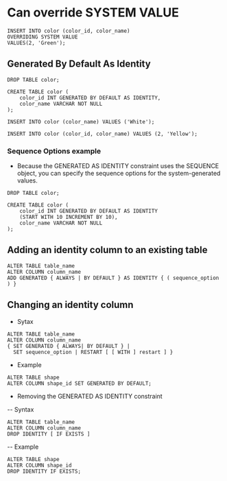 



# Can override SYSTEM VALUE
```
INSERT INTO color (color_id, color_name)
OVERRIDING SYSTEM VALUE 
VALUES(2, 'Green');
```


## Generated By Default As Identity

```
DROP TABLE color;

CREATE TABLE color (
    color_id INT GENERATED BY DEFAULT AS IDENTITY,
    color_name VARCHAR NOT NULL
);

```

```
INSERT INTO color (color_name) VALUES ('White');
```

```
INSERT INTO color (color_id, color_name) VALUES (2, 'Yellow');
```


### Sequence Options example

- Because the GENERATED AS IDENTITY constraint uses the SEQUENCE object, you can specify the sequence options for the system-generated values.

```
DROP TABLE color;

CREATE TABLE color (
    color_id INT GENERATED BY DEFAULT AS IDENTITY 
    (START WITH 10 INCREMENT BY 10),
    color_name VARCHAR NOT NULL
); 

```

## Adding an identity column to an existing table

```
ALTER TABLE table_name 
ALTER COLUMN column_name 
ADD GENERATED { ALWAYS | BY DEFAULT } AS IDENTITY { ( sequence_option ) }
```


## Changing an identity column

- Sytax

```
ALTER TABLE table_name 
ALTER COLUMN column_name 
{ SET GENERATED { ALWAYS| BY DEFAULT } | 
  SET sequence_option | RESTART [ [ WITH ] restart ] }
```

- Example
```
ALTER TABLE shape
ALTER COLUMN shape_id SET GENERATED BY DEFAULT;
```

- Removing the GENERATED AS IDENTITY constraint

-- Syntax

```
ALTER TABLE table_name 
ALTER COLUMN column_name 
DROP IDENTITY [ IF EXISTS ] 
```

-- Example 

```
ALTER TABLE shape
ALTER COLUMN shape_id
DROP IDENTITY IF EXISTS;
```






























